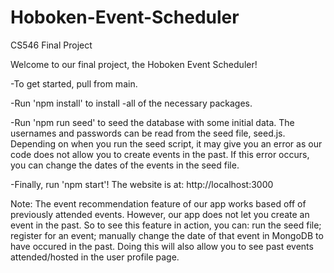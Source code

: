 # Hoboken-Event-Scheduler
CS546 Final Project

Welcome to our final project, the Hoboken Event Scheduler!

  -To get started, pull from main.
  
  -Run 'npm install' to install -all of the necessary packages.
  
  -Run 'npm run seed' to seed the database with some initial data. The usernames and passwords can be read from the seed file, seed.js. Depending on when you run the seed script, it may give you an error as our code does not allow you to create events in the past. If this error occurs, you can change the dates of the events in the seed file.
  
  -Finally, run 'npm start'! The website is at: http://localhost:3000


Note: The event recommendation feature of our app works based off of previously attended events. However, our app does not let you create an event in the past. So to see this feature in action, you can: run the seed file; register for an event; manually change the date of that event in MongoDB to have occured in the past. Doing this will also allow you to see past events attended/hosted in the user profile page.
